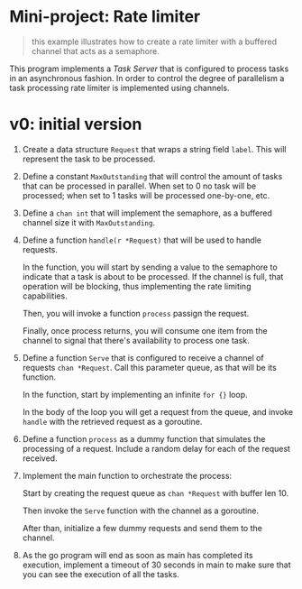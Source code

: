 # Mini-project: Rate limiter
> this example illustrates how to create a rate limiter with a buffered channel that acts as a semaphore.

This program implements a *Task Server* that is configured to process tasks in an asynchronous fashion. In order to control the degree of parallelism a task processing rate limiter is implemented using channels.

# v0: initial version

1. Create a data structure `Request` that wraps a string field `label`. This will represent the task to be processed.

2. Define a constant `MaxOutstanding` that will control the amount of tasks that can be processed in parallel. When set to 0 no task will be processed; when set to 1 tasks will be processed one-by-one, etc.

3. Define a `chan int` that will implement the semaphore, as a buffered channel size it with `MaxOutstanding`.

4. Define a function `handle(r *Request)` that will be used to handle requests.

    In the function, you will start by sending a value to the semaphore to indicate that a task is about to be processed. If the channel is full, that operation will be blocking, thus implementing the rate limiting capabilities.

    Then, you will invoke a function `process` passign the request.

    Finally, once process returns, you will consume one item from the channel to signal that there's availability to process one task.

5. Define a function `Serve` that is configured to receive a channel of requests `chan *Request`. Call this parameter queue, as that will be its function.

    In the function, start by implementing an infinite `for {}` loop.

    In the body of the loop you will get a request from the queue, and invoke `handle` with the retrieved request as a goroutine.

6. Define a function `process` as a dummy function that simulates the processing of a request. Include a random delay for each of the request received.

7. Implement the main function to orchestrate the process:

    Start by creating the request queue as `chan *Request` with buffer len 10.

    Then invoke the `Serve` function with the channel as a goroutine.

    After than, initialize a few dummy requests and send them to the channel.

8. As the go program will end as soon as main has completed its execution, implement a timeout of 30 seconds in main to make sure that you can see the execution of all the tasks.
